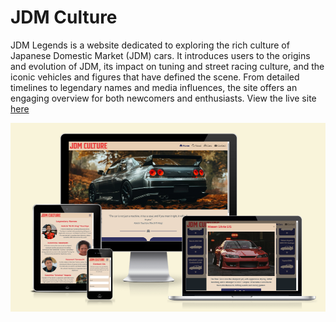 # JDM Culture

JDM Legends is a website dedicated to exploring the rich culture of Japanese Domestic Market (JDM) cars. It introduces users to the origins and evolution of JDM, its impact on tuning and street racing culture, and the iconic vehicles and figures that have defined the scene. From detailed timelines to legendary names and media influences, the site offers an engaging overview for both newcomers and enthusiasts. View the live site [here](https://jacklamb99.github.io/jdm-culture/)

![Mockup](docs/images/mockup.PNG)